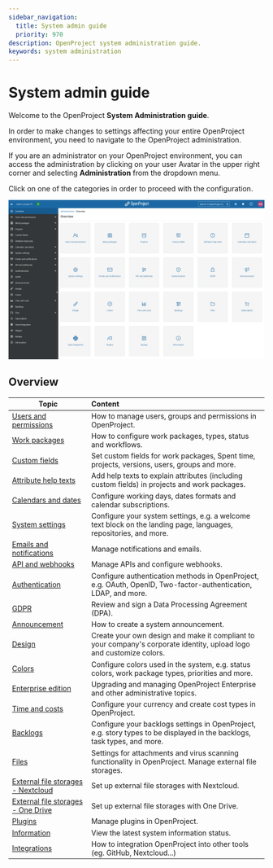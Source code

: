 ```yaml
---
sidebar_navigation:
  title: System admin guide
  priority: 970
description: OpenProject system administration guide.
keywords: system administration
---
```

# System admin guide

Welcome to the OpenProject **System Administration guide**.

In order to make changes to settings affecting your entire OpenProject environment, you need to navigate to the OpenProject administration.

If you are an administrator on your OpenProject environment, you can access the administration by clicking on your user Avatar in the upper right corner and selecting **Administration** from the dropdown menu.

Click on one of the categories in order to proceed with the configuration.

![openproject_system_administration_start_page](openproject_system_administration_start_page.png)

## Overview

| Topic                                                        | Content                                                      |
| ------------------------------------------------------------ | :----------------------------------------------------------- |
| [Users and permissions](./users-permissions)                 | How to manage users, groups and permissions in OpenProject.  |
| [Work packages](./manage-work-packages)                      | How to configure work packages, types, status and workflows. |
| [Custom fields](./custom-fields)                             | Set custom fields for work packages, Spent time, projects, versions, users, groups and more. |
| [Attribute help texts](./attribute-help-texts)               | Add help texts to explain attributes (including custom fields) in projects and work packages. |
| [Calendars and dates](./calendars-and-dates/)                | Configure working days, dates formats and calendar subscriptions. |
| [System settings](./system-settings/)                        | Configure your system settings, e.g. a welcome text block on the landing page, languages, repositories, and more. |
| [Emails and notifications](./emails-and-notifications/)      | Manage notifications and emails.                             |
| [API and webhooks](./api-and-webhooks/)                      | Manage APIs and configure webhooks.                          |
| [Authentication](./authentication)                           | Configure authentication methods in OpenProject, e.g. OAuth, OpenID, Two-factor-authentication, LDAP, and more. |
| [GDPR](../enterprise-guide/enterprise-cloud-guide/gdpr-compliance/) | Review and sign a Data Processing Agreement (DPA).           |
| [Announcement](./announcement)                               | How to create a system announcement.                         |
| [Design](./design)                                           | Create your own design and make it compliant to your company's corporate identity, upload logo and customize colors. |
| [Colors](./colors)                                           | Configure colors used in the system, e.g. status colors, work package types, priorities and more. |
| [Enterprise edition](../enterprise-guide/)                   | Upgrading and managing OpenProject Enterprise and other administrative topics. |
| [Time and costs](./time-and-costs)                           | Configure your currency and create cost types in OpenProject. |
| [Backlogs](./backlogs)                                       | Configure your backlogs settings in OpenProject, e.g. story types to be displayed in the backlogs, task types, and more. |
| [Files](./files)                                             | Settings for attachments and virus scanning functionality in OpenProject. Manage external file storages. |
| [External file storages - Nextcloud](./integrations/nextcloud/) | Set up external file storages with Nextcloud.                |
| [External file storages - One Drive](./integrations/one-drive/) | Set up external file storages with One Drive.                |
| [Plugins](./plugins)                                         | Manage plugins in OpenProject.                               |
| [Information](./information/)                                | View the latest system information status.                   |
| [Integrations](./integrations/)                              | How to integration OpenProject into other tools (eg. GitHub, Nextcloud...) |
